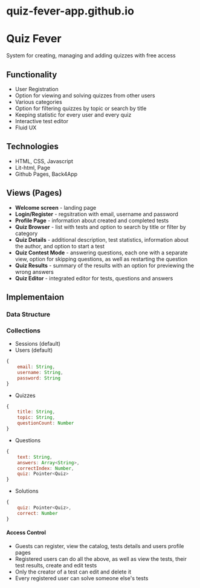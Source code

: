 # quiz-fever-app.github.io
# Quiz Fever
System for creating, managing and adding quizzes with free access

## Functionality
* User Registration
* Option for viewing and solving quizzes from other users
* Various categories
* Option for filtering quizzes by topic or search by title
* Keeping statistic for every user and every quiz
* Interactive test editor
* Fluid UX

## Technologies
* HTML, CSS, Javascript
* Lit-html, Page
* Github Pages, Back4App

## Views (Pages)
* **Welcome screen** - landing page
* **Login/Register** - regsitration with email, username and password
* **Profile Page** - information about created and completed tests
* **Quiz Browser** - list with tests and option to search by title or filter by category
* **Quiz Details** - additional description, test statistics, information about the author, and option to start a test
* **Quiz Contest Mode** - answering questions, each one with a separate view, option for skipping questions, as well as restarting the question
* **Quiz Results** - summary of the results with an option for previewing the wrong answers
* **Quiz Editor** - integrated editor for tests, questions and answers

## Implementaion
### Data Structure
### Collections
* Sessions (default)
* Users (default)
```javascript
{
    email: String,
    username: String, 
    password: String
}
```

* Quizzes
```javascript
{
    title: String,
    topic: String, 
    questionCount: Number
}
```

* Questions
```javascript
{
    text: String,
    answers: Array<String>,
    correctIndex: Number,
    quiz: Pointer<Quiz> 
}
```
* Solutions
```javascript
{
    quiz: Pointer<Quiz>,
    correct: Number
}
```

#### Access Control
* Guests can register, view the catalog, tests details and users profile pages
*  Registered users can do all the above, as well as view the tests, their test results, create and edit tests
* Only the creator of a test can edit and delete it
* Every registered user can solve someone else's tests
